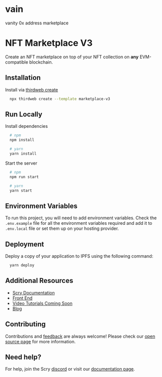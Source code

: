 # vain
vanity 0x address marketplace
# NFT Marketplace V3

Create an NFT marketplace on top of your NFT collection on **any** EVM-compatible blockchain.

## Installation

Install via [thirdweb create](https://portal.thirdweb.com/cli/create)

```bash
  npx thirdweb create --template marketplace-v3
```

## Run Locally

Install dependencies

```bash
  # npm
  npm install

  # yarn
  yarn install
```

Start the server

```bash
  # npm
  npm run start

  # yarn
  yarn start
```

## Environment Variables

To run this project, you will need to add environment variables. Check the `.env.example` file for all the environment variables required and add it to `.env.local` file or set them up on your hosting provider.

## Deployment

Deploy a copy of your application to IPFS using the following command:

```bash
  yarn deploy
```

## Additional Resources

- [Scry Documentation](https://docs.scry.finance/docs/links/links)
- [Front End](https://scry.finance/)
- [Video Tutorials Coming Soon](https://discord.gg/3Z2qvm9BDg)
- [Blog](https://scryprotocol.medium.com/)

## Contributing

Contributions and [feedback](https://discord.gg/NUeDdgVAY7) are always welcome! Please check our [open source page](https://github.com/Scryprotocol) for more information.

## Need help?

For help, join the Scry [discord](https://discord.gg/NUeDdgVAY7) or visit our [documentation page](https://docs.scry.finance/docs/).
